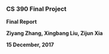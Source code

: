 ### CS 390 Final Project

**Final Report**

**Ziyang Zhang, Xingbang Liu, Zijun Xia**

**15 December, 2017**
